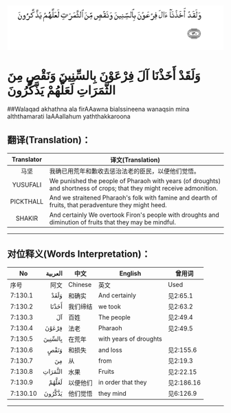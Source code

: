 ![007:130](images/007_130.gif)

# وَلَقَدْ أَخَذْنَا آلَ فِرْعَوْنَ بِالسِّنِينَ وَنَقْصٍ مِنَ الثَّمَرَاتِ لَعَلَّهُمْ يَذَّكَّرُونَ 

##Walaqad akhathna ala firAAawna bialssineena wanaqsin mina alththamarati laAAallahum yaththakkaroona 

## 翻译(Translation)：

| Translator | 译文(Translation)                                            |
| :--------: | ------------------------------------------------------------ |
|    马坚    | 我确已用荒年和歉收去惩治法老的臣民，以便他们觉悟。           |
|  YUSUFALI  | We punished the people of Pharaoh with years (of droughts) and shortness of crops; that they might receive admonition. |
| PICKTHALL  | And we straitened Pharaoh's folk with famine and dearth of fruits, that peradventure they might heed. |
|   SHAKIR   | And certainly We overtook Firon's people with droughts and diminution of fruits that they may be mindful. |

---

## 对位释义(Words Interpretation)：

| No   | العربية | 中文    | English | 曾用词 |
| ---- | ------: | ------- | ------- | ------ |
| 序号 |    阿文 | Chinese | 英文    | Used   |
| 7:130.1  | وَلَقَدْ    | 和确实   | And certainly          | 见2:65.1   |
| 7:130.2  | أَخَذْنَا   | 我们缔结 | we took                | 见2:63.2   |
| 7:130.3  | آلَ      | 百姓     | The people             | 见2:49.4   |
| 7:130.4  | فِرْعَوْنَ   | 法老     | Pharaoh                | 见2:49.5   |
| 7:130.5  | بِالسِّنِينَ | 在荒年   | with years of droughts |            |
| 7:130.6  | وَنَقْصٍ    | 和损失   | and loss               | 见2:155.6  |
| 7:130.7  | مِنَ      | 从       | from                   | 见2:19.3   |
| 7:130.8  | الثَّمَرَاتِ | 水果     | Fruits                 | 见2:22.15  |
| 7:130.9  | لَعَلَّهُمْ   | 以便他们 | in order that they     | 见2:186.16 |
| 7:130.10 | يَذَّكَّرُونَ  | 他们觉悟 | they mind              | 见6:126.9  |

---